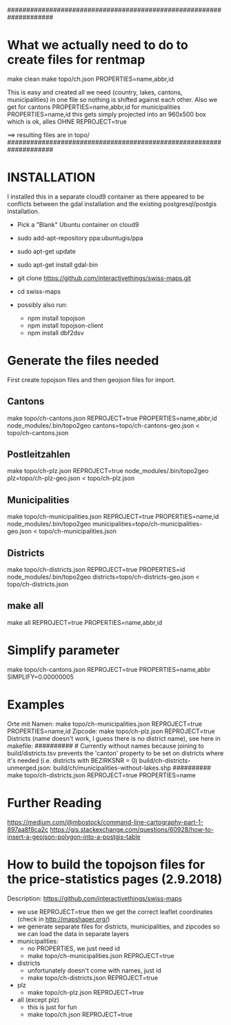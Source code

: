 ####################################################################
# What we actually need to do to create files for rentmap
make clean
make topo/ch.json PROPERTIES=name,abbr,id

This is easy and created all we need (country, lakes, cantons, municipalities) 
in one file so nothing is shifted against each other.
Also we get 
for cantons PROPERTIES=name,abbr,id
for municipalities PROPERTIES=name,id
this gets simply projected into an 960x500 box which is ok,
alles OHNE REPROJECT=true

==> resulting files are in topo/
####################################################################


# INSTALLATION
I installed this in a separate cloud9 container as there appeared to be conflicts between the gdal installation and the existing postgresql/postgis installation.

* Pick a "Blank" Ubuntu container on cloud9
* sudo add-apt-repository ppa:ubuntugis/ppa
* sudo apt-get update
* sudo apt-get install gdal-bin

* git clone https://github.com/interactivethings/swiss-maps.git
* cd swiss-maps
* possibly also run:
  * npm install topojson
  * npm install topojson-client
  * npm install dbf2dsv


# Generate the files needed
First create topojson files and then geojson files for import.
## Cantons
make topo/ch-cantons.json REPROJECT=true PROPERTIES=name,abbr,id
node_modules/.bin/topo2geo cantons=topo/ch-cantons-geo.json < topo/ch-cantons.json
## Postleitzahlen
make topo/ch-plz.json REPROJECT=true
node_modules/.bin/topo2geo plz=topo/ch-plz-geo.json < topo/ch-plz.json
## Municipalities
make topo/ch-municipalities.json REPROJECT=true PROPERTIES=name,id
node_modules/.bin/topo2geo municipalities=topo/ch-municipalities-geo.json < topo/ch-municipalities.json
## Districts
make topo/ch-districts.json REPROJECT=true PROPERTIES=id
node_modules/.bin/topo2geo districts=topo/ch-districts-geo.json < topo/ch-districts.json

## make all 
make all REPROJECT=true PROPERTIES=name,abbr,id


# Simplify parameter
make topo/ch-cantons.json REPROJECT=true PROPERTIES=name,abbr SIMPLIFY=0.00000005




# Examples
Orte mit Namen:
  make topo/ch-municipalities.json REPROJECT=true PROPERTIES=name,id
Zipcode:
  make topo/ch-plz.json REPROJECT=true
Districts (name doesn't work, I guess there is no district name), see here in makefile:
      ##########
      # Currently without names because joining to build/districts.tsv prevents the 'canton' property to be set on districts where it's needed (i.e. districts with BEZIRKSNR = 0)
      build/ch-districts-unmerged.json: build/ch/municipalities-without-lakes.shp
      ##########
  make topo/ch-districts.json REPROJECT=true PROPERTIES=name



# Further Reading
https://medium.com/@mbostock/command-line-cartography-part-1-897aa8f8ca2c
https://gis.stackexchange.com/questions/60928/how-to-insert-a-geojson-polygon-into-a-postgis-table





# How to build the topojson files for the price-statistics pages (2.9.2018)
Description: https://github.com/interactivethings/swiss-maps
* we use REPROJECT=true then we get the correct leaflet coordinates (check in http://mapshaper.org/)
* we generate separate files for districts, municipalities, and zipcodes so we can load the data in separate layers
* municipalities:
  * no PROPERTIES, we just need id
  * make topo/ch-municipalities.json REPROJECT=true
* districts
  * unfortunately doesn't come with names, just id
  * make topo/ch-districts.json REPROJECT=true
* plz
  * make topo/ch-plz.json REPROJECT=true
* all (except plz)
  * this is just for fun
  * make topo/ch.json REPROJECT=true